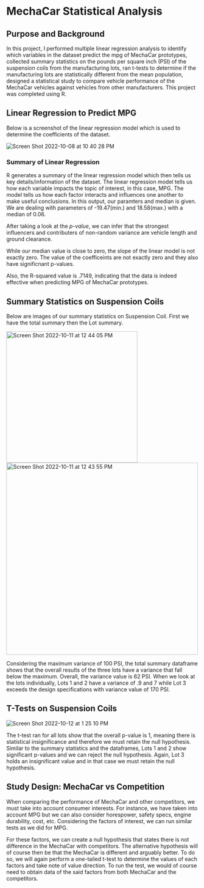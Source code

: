 # MechaCar Statistical Analysis
## Purpose and Background
In this project, I performed multiple linear regression analysis to identify which variables in the dataset predict the mpg of MechaCar prototypes, collected summary statistics on the pounds per square inch (PSI) of the suspension coils from the manufacturing lots, ran t-tests to determine if the manufacturing lots are statistically different from the mean population, designed a statistical study to compare vehicle performance of the MechaCar vehicles against vehicles from other manufacturers. This project was completed using R. 

## Linear Regression to Predict MPG
Below is a screenshot of the linear regression model which is used to determine the coefficients of the dataset. 

![Screen Shot 2022-10-08 at 10 40 28 PM](https://user-images.githubusercontent.com/107595127/195435991-2ff4252e-dccc-4670-98b7-24d2e1c329ae.png)

### Summary of Linear Regression
R generates a summary of the linear regression model which then tells us key details/information of the dataset. The linear regression model tells us how each variable impacts the topic of interest, in this case, MPG. The model tells us how each factor interacts and influences one another to make useful conclusions. In this output, our paramters and median is given. We are dealing with parameters of -19.47(min.) and 18.58(max.) with a median of 0.06. 

After taking a look at the *p-value*, we can infer that the strongest influencers and contributers of non-random variance are vehicle length and ground clearance. 

While our median value is close to zero, the slope of the linear model is not exactly zero. The value of the coefficeints are not exactly zero and they also have significnant p-values. 

Also, the R-squared value is .7149, indicating that the data is indeed effective when predicting MPG of MechaCar prototypes. 

## Summary Statistics on Suspension Coils
Below are images of our summary statistics on Suspension Coil. First we have the total summary then the Lot summary. 

<img width="344" alt="Screen Shot 2022-10-11 at 12 44 05 PM" src="https://user-images.githubusercontent.com/107595127/195437668-af25020a-fd56-475b-88ff-01f87f04d947.png">

<img width="503" alt="Screen Shot 2022-10-11 at 12 43 55 PM" src="https://user-images.githubusercontent.com/107595127/195437701-04ba6118-1e32-4db8-a58d-1c823f377f4a.png">

Considering the maximum variance of 100 PSI, the total summary dataframe shows that the overall results of the three lots have a variance that fall below the maximum. Overall, the variance value is 62 PSI. When we look at the lots individually, Lots 1 and 2 have a variance of .9 and 7 while Lot 3 exceeds the design specifications with variance value of 170 PSI. 

## T-Tests on Suspension Coils

![Screen Shot 2022-10-12 at 1 25 10 PM](https://user-images.githubusercontent.com/107595127/195440874-73a2b588-0023-4c5b-93e1-f380c4b32999.png)

The t-test ran for all lots show that the overall p-value is 1, meaning there is statistical insignificance and therefore we must retain the null hypothesis. Similar to the summary statistics and the dataframes, Lots 1 and 2 show significant p-values and we can reject the null hypothesis. Again, Lot 3 holds an insignificant value and in that case we must retain the null hypothesis. 

## Study Design: MechaCar vs Competition
When comparing the performance of MechaCar and other competitors, we must take into account consumer interests. For instance, we have taken into account MPG but we can also consider horespower, safety specs, engine durability, cost, etc. Considering the factors of interest, we can run similar tests as we did for MPG. 

For these factors, we can create a null hypothesis that states there is not difference in the MechaCar with competitors. The alternative hypothesis will of course then be that the MechaCar is different and arguably better. To do so, we will again perform a one-tailed t-test to determine the values of each factors and take note of value direction. To run the test, we would of course need to obtain data of the said factors from both MechaCar and the competitors. 
